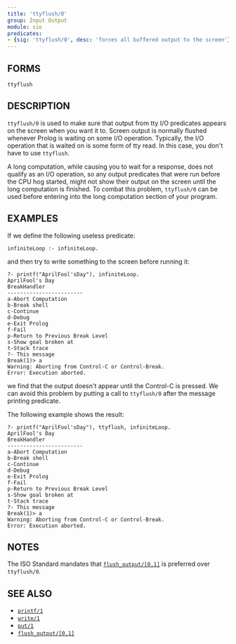 ```yaml
---
title: 'ttyflush/0'
group: Input Output
module: sio
predicates:
- {sig: 'ttyflush/0', desc: 'forces all buffered output to the screen'}
---
```


## FORMS

`ttyflush`


## DESCRIPTION

`ttyflush/0` is used to make sure that output from tty I/O predicates appears on the screen when you want it to. Screen output is normally flushed whenever Prolog is waiting on some I/O operation. Typically, the I/O operation that is waited on is some form of tty read. In this case, you don't have to use `ttyflush`.

A long computation, while causing you to wait for a response, does not qualify as an I/O operation, so any output predicates that were run before the CPU hog started, might not show their output on the screen until the long computation is finished. To combat this problem, `ttyflush/0` can be used before entering into the long computation section of your program.


## EXAMPLES

If we define the following useless predicate:

`infiniteLoop :- infiniteLoop.`

and then try to write something to the screen before running it:

```
?- printf("AprilFool'sDay"), infiniteLoop.
AprilFool's Day 
BreakHandler
------------------------
a-Abort Computation
b-Break shell
c-Continue
d-Debug
e-Exit Prolog
f-Fail
p-Return to Previous Break Level
s-Show goal broken at
t-Stack trace
?- This message
Break(1)> a
Warning: Aborting from Control-C or Control-Break.
Error: Execution aborted.
```
we find that the output doesn't appear until the Control-C is pressed. We can avoid this problem by putting a call to `ttyflush/0` after the message printing predicate.

The following example shows the result:

```
?- printf("AprilFool'sDay"), ttyflush, infiniteLoop.
AprilFool's Day
BreakHandler
------------------------
a-Abort Computation
b-Break shell
c-Continue
d-Debug
e-Exit Prolog
f-Fail
p-Return to Previous Break Level
s-Show goal broken at
t-Stack trace
?- This message
Break(1)> a
Warning: Aborting from Control-C or Control-Break.
Error: Execution aborted.
```

## NOTES

The ISO Standard mandates that [`flush_output/[0,1]`](flushoutput01.html) is preferred over `ttyflush/0`.


## SEE ALSO

- [`printf/1`](printf1234.html)
- [`write/1`](write12.html)
- [`put/1`](put1.html)
- [`flush_output/[0,1]`](flushoutput01.html)
